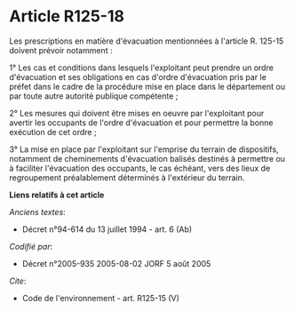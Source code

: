 # Article R125-18

Les prescriptions en matière d'évacuation mentionnées à l'article R. 125-15 doivent prévoir notamment : 

1° Les cas et conditions dans lesquels l'exploitant peut prendre un ordre d'évacuation et ses obligations en cas d'ordre
d'évacuation pris par le préfet dans le cadre de la procédure mise en place dans le département ou par toute autre autorité
publique compétente ; 

2° Les mesures qui doivent être mises en oeuvre par l'exploitant pour avertir les occupants de l'ordre d'évacuation et pour
permettre la bonne exécution de cet ordre ; 

3° La mise en place par l'exploitant sur l'emprise du terrain de dispositifs, notamment de cheminements d'évacuation balisés
destinés à permettre ou à faciliter l'évacuation des occupants, le cas échéant, vers des lieux de regroupement préalablement
déterminés à l'extérieur du terrain.

**Liens relatifs à cet article**

_Anciens textes_:

  - Décret n°94-614 du 13 juillet 1994 - art. 6 (Ab)

_Codifié par_:

  - Décret n°2005-935 2005-08-02 JORF 5 août 2005

_Cite_:

  - Code de l'environnement - art. R125-15 (V)
